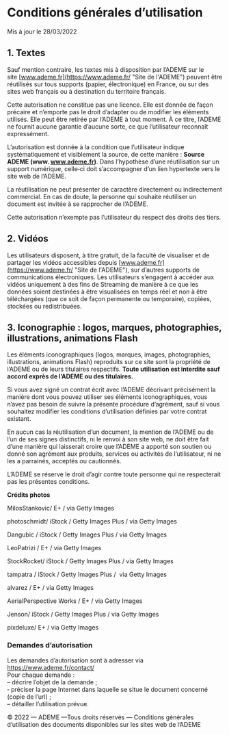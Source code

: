 Conditions générales d’utilisation
==================================

Mis à jour le 28/03/2022

1\. Textes
----------

Sauf mention contraire, les textes mis à disposition par l’ADEME sur le site [www.ademe.fr](https://www.ademe.fr/ "Site de l'ADEME") peuvent être réutilisés sur tous supports (papier, électronique) en France, ou sur des sites web français ou à destination du territoire français.  
  
Cette autorisation ne constitue pas une licence. Elle est donnée de façon précaire et n’emporte pas le droit d’adapter ou de modifier les éléments utilisés. Elle peut être retirée par l’ADEME à tout moment. À ce titre, l’ADEME ne fournit aucune garantie d’aucune sorte, ce que l’utilisateur reconnaît expressément.  
  
L’autorisation est donnée à la condition que l’utilisateur indique systématiquement et visiblement la source, de cette manière : **Source ADEME (www. www.ademe.fr)**. Dans l’hypothèse d’une réutilisation sur un support numérique, celle‐ci doit s’accompagner d’un lien hypertexte vers le site web de l’ADEME.  
  
La réutilisation ne peut présenter de caractère directement ou indirectement commercial. En cas de doute, la personne qui souhaite réutiliser un document est invitée à se rapprocher de l’ADEME.  
  
Cette autorisation n’exempte pas l’utilisateur du respect des droits des tiers.

2\. Vidéos
----------

Les utilisateurs disposent, à titre gratuit, de la faculté de visualiser et de partager les vidéos accessibles depuis [www.ademe.fr](https://www.ademe.fr/ "Site de l'ADEME"), sur d’autres supports de communications électroniques. Les utilisateurs s’engagent à accéder aux vidéos uniquement à des fins de Streaming de manière à ce que les données soient destinées à être visualisées en temps réel et non à être téléchargées (que ce soit de façon permanente ou temporaire), copiées, stockées ou redistribuées.

3\. Iconographie : logos, marques, photographies, illustrations, animations Flash
---------------------------------------------------------------------------------

Les éléments iconographiques (logos, marques, images, photographies, illustrations, animations Flash) reproduits sur ce site sont la propriété de l’ADEME ou de leurs titulaires respectifs. **Toute utilisation est interdite sauf accord exprès de l’ADEME ou des titulaires.**  
  
Si vous avez signé un contrat écrit avec l’ADEME décrivant précisément la manière dont vous pouvez utiliser ses éléments iconographiques, vous n’avez pas besoin de suivre la présente procédure d’agrément, sauf si vous souhaitez modifier les conditions d’utilisation définies par votre contrat existant.  
  
En aucun cas la réutilisation d’un document, la mention de l’ADEME ou de l’un de ses signes distinctifs, ni le renvoi à son site web, ne doit être fait d’une manière qui laisserait croire que l’ADEME a apporté son soutien ou donné son agrément aux produits, services ou activités de l’utilisateur, ni ne les a parrainés, acceptés ou cautionnés.  
  
L’ADEME se réserve le droit d’agir contre toute personne qui ne respecterait pas les présentes conditions.

**Crédits photos**

MilosStankovic/ E+ / via Getty Images

photoschmidt/ iStock / Getty Images Plus / via Getty Images

Dangubic / iStock / Getty Images Plus / via Getty Images

LeoPatrizi / E+ / via Getty Images

StockRocket/ iStock / Getty Images Plus / via Getty Images

tampatra / iStock / Getty Images Plus /  via Getty Images

alvarez / E+ / via Getty Images

AerialPerspective Works / E+ / via Getty Images

Jenson/ iStock / Getty Images Plus / via Getty Images

pixdeluxe/ E+ / via Getty Images

### Demandes d’autorisation

Les demandes d’autorisation sont à adresser via https://www.ademe.fr/contact/  
Pour chaque demande :  
– décrire l’objet de la demande ;  
‐ préciser la page Internet dans laquelle se situe le document concerné (copie de l’url) ;  
– détailler l’utilisation prévue.

© 2022 — ADEME —Tous droits réservés — Conditions générales d’utilisation des documents disponibles sur les sites web de l’ADEME